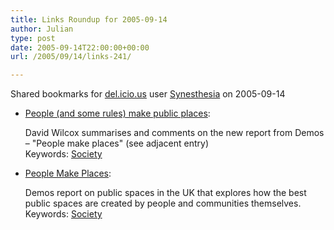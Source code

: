 ```yaml
---
title: Links Roundup for 2005-09-14
author: Julian
type: post
date: 2005-09-14T22:00:00+00:00
url: /2005/09/14/links-241/

---
```

Shared bookmarks for [del.icio.us][1] user  [Synesthesia][2] on 2005-09-14

  * [People (and some rules) make public places][3]:
  
    David Wilcox summarises and comments on the new report from Demos &#8211; "People make places" (see adjacent entry)   
    Keywords: [Society][4]
  * [People Make Places][5]:
  
    Demos report on public spaces in the UK that explores how the best public spaces are created by people and communities themselves.   
    Keywords: [Society][4]

 [1]: https://del.icio.us/
 [2]: https://del.icio.us/synesthesia
 [3]: https://partnerships.typepad.com/civic/2005/09/people_and_some.html "https://partnerships.typepad.com/civic/2005/09/people_and_some.html"
 [4]: https://del.icio.us/synesthesia/Society
 [5]: https://www.demos.co.uk/catalogue/peoplemakeplacesbook/ "https://www.demos.co.uk/catalogue/peoplemakeplacesbook/"